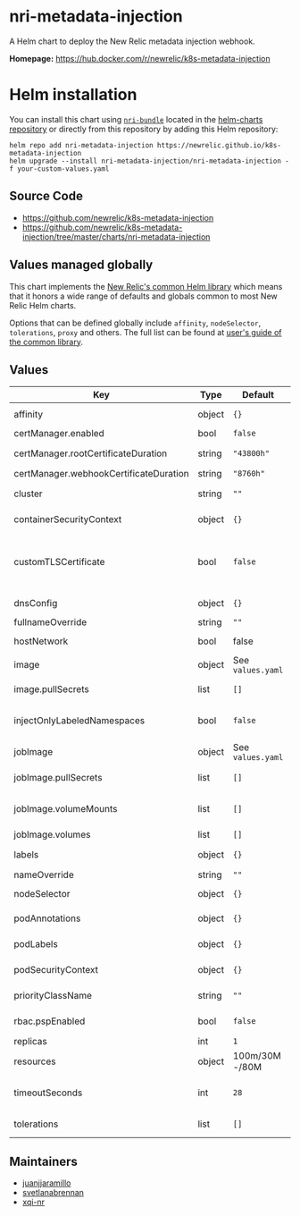 # nri-metadata-injection

A Helm chart to deploy the New Relic metadata injection webhook.

**Homepage:** <https://hub.docker.com/r/newrelic/k8s-metadata-injection>

# Helm installation

You can install this chart using [`nri-bundle`](https://github.com/newrelic/helm-charts/tree/master/charts/nri-bundle) located in the
[helm-charts repository](https://github.com/newrelic/helm-charts) or directly from this repository by adding this Helm repository:

```shell
helm repo add nri-metadata-injection https://newrelic.github.io/k8s-metadata-injection
helm upgrade --install nri-metadata-injection/nri-metadata-injection -f your-custom-values.yaml
```

## Source Code

* <https://github.com/newrelic/k8s-metadata-injection>
* <https://github.com/newrelic/k8s-metadata-injection/tree/master/charts/nri-metadata-injection>

## Values managed globally

This chart implements the [New Relic's common Helm library](https://github.com/newrelic/helm-charts/tree/master/library/common-library) which
means that it honors a wide range of defaults and globals common to most New Relic Helm charts.

Options that can be defined globally include `affinity`, `nodeSelector`, `tolerations`, `proxy` and others. The full list can be found at
[user's guide of the common library](https://github.com/newrelic/helm-charts/blob/master/library/common-library/README.md).

## Values

| Key | Type | Default | Description |
|-----|------|---------|-------------|
| affinity | object | `{}` | Sets pod/node affinities. Can be configured also with `global.affinity` |
| certManager.enabled | bool | `false` | Use cert manager for webhook certs |
| certManager.rootCertificateDuration | string | `"43800h"` | Sets the root certificate duration. Defaults to 43800h (5 years). |
| certManager.webhookCertificateDuration | string | `"8760h"` | Sets certificate duration. Defaults to 8760h (1 year). |
| cluster | string | `""` | Name of the Kubernetes cluster monitored. Can be configured also with `global.cluster` |
| containerSecurityContext | object | `{}` | Sets security context (at container level). Can be configured also with `global.containerSecurityContext` |
| customTLSCertificate | bool | `false` | Use custom tls certificates for the webhook, or let the chart handle it automatically. Ref: https://docs.newrelic.com/docs/integrations/kubernetes-integration/link-your-applications/link-your-applications-kubernetes#configure-injection |
| dnsConfig | object | `{}` | Sets pod's dnsConfig. Can be configured also with `global.dnsConfig` |
| fullnameOverride | string | `""` | Override the full name of the release |
| hostNetwork | bool | false | Sets pod's hostNetwork. Can be configured also with `global.hostNetwork` |
| image | object | See `values.yaml` | Image for the New Relic Metadata Injector |
| image.pullSecrets | list | `[]` | The secrets that are needed to pull images from a custom registry. |
| injectOnlyLabeledNamespaces | bool | `false` | Enable the metadata decoration only for pods living in namespaces labeled with 'newrelic-metadata-injection=enabled'. |
| jobImage | object | See `values.yaml` | Image for creating the needed certificates of this webhook to work |
| jobImage.pullSecrets | list | `[]` | The secrets that are needed to pull images from a custom registry. |
| jobImage.volumeMounts | list | `[]` | Volume mounts to add to the job, you might want to mount tmp if Pod Security Policies Enforce a read-only root. |
| jobImage.volumes | list | `[]` | Volumes to add to the job container |
| labels | object | `{}` | Additional labels for chart objects. Can be configured also with `global.labels` |
| nameOverride | string | `""` | Override the name of the chart |
| nodeSelector | object | `{}` | Sets pod's node selector. Can be configured also with `global.nodeSelector` |
| podAnnotations | object | `{}` | Annotations to be added to all pods created by the integration. |
| podLabels | object | `{}` | Additional labels for chart pods. Can be configured also with `global.podLabels` |
| podSecurityContext | object | `{}` | Sets security context (at pod level). Can be configured also with `global.podSecurityContext` |
| priorityClassName | string | `""` | Sets pod's priorityClassName. Can be configured also with `global.priorityClassName` |
| rbac.pspEnabled | bool | `false` | Whether the chart should create Pod Security Policy objects. |
| replicas | int | `1` |  |
| resources | object | 100m/30M -/80M | Image for creating the needed certificates of this webhook to work |
| timeoutSeconds | int | `28` | Webhook timeout Ref: https://kubernetes.io/docs/reference/access-authn-authz/extensible-admission-controllers/#timeouts |
| tolerations | list | `[]` | Sets pod's tolerations to node taints. Can be configured also with `global.tolerations` |

## Maintainers

* [juanjjaramillo](https://github.com/juanjjaramillo)
* [svetlanabrennan](https://github.com/svetlanabrennan)
* [xqi-nr](https://github.com/xqi-nr)
